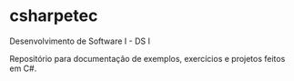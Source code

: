 # csharpetec


Desenvolvimento de Software I - DS I

Repositório para documentação de exemplos, exercícios e projetos feitos em C#.
